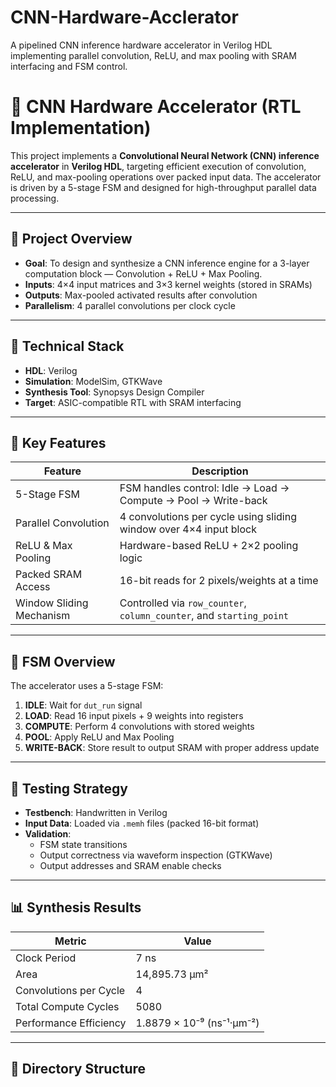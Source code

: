 # CNN-Hardware-Acclerator
A pipelined CNN inference hardware accelerator in Verilog HDL implementing parallel convolution, ReLU, and max pooling with SRAM interfacing and FSM control.


# 🧠 CNN Hardware Accelerator (RTL Implementation)

This project implements a **Convolutional Neural Network (CNN) inference accelerator** in **Verilog HDL**, targeting efficient execution of convolution, ReLU, and max-pooling operations over packed input data. The accelerator is driven by a 5-stage FSM and designed for high-throughput parallel data processing.

---

## 🚀 Project Overview

- **Goal**: To design and synthesize a CNN inference engine for a 3-layer computation block — Convolution + ReLU + Max Pooling.
- **Inputs**: 4×4 input matrices and 3×3 kernel weights (stored in SRAMs)
- **Outputs**: Max-pooled activated results after convolution
- **Parallelism**: 4 parallel convolutions per clock cycle

---

## 🔧 Technical Stack

- **HDL**: Verilog
- **Simulation**: ModelSim, GTKWave
- **Synthesis Tool**: Synopsys Design Compiler
- **Target**: ASIC-compatible RTL with SRAM interfacing

---

## 🧩 Key Features

| Feature                    | Description                                                                 |
|---------------------------|-----------------------------------------------------------------------------|
| 5-Stage FSM               | FSM handles control: Idle → Load → Compute → Pool → Write-back              |
| Parallel Convolution      | 4 convolutions per cycle using sliding window over 4×4 input block          |
| ReLU & Max Pooling        | Hardware-based ReLU + 2×2 pooling logic                                     |
| Packed SRAM Access        | 16-bit reads for 2 pixels/weights at a time                                 |
| Window Sliding Mechanism  | Controlled via `row_counter`, `column_counter`, and `starting_point`        |

---

## 🧠 FSM Overview

The accelerator uses a 5-stage FSM:

1. **IDLE**: Wait for `dut_run` signal  
2. **LOAD**: Read 16 input pixels + 9 weights into registers  
3. **COMPUTE**: Perform 4 convolutions with stored weights  
4. **POOL**: Apply ReLU and Max Pooling  
5. **WRITE-BACK**: Store result to output SRAM with proper address update  

---

## 🧪 Testing Strategy

- **Testbench**: Handwritten in Verilog  
- **Input Data**: Loaded via `.memh` files (packed 16-bit format)  
- **Validation**:
  - FSM state transitions
  - Output correctness via waveform inspection (GTKWave)
  - Output addresses and SRAM enable checks

---

## 📊 Synthesis Results

| Metric                     | Value             |
|---------------------------|-------------------|
| Clock Period              | 7 ns              |
| Area                      | 14,895.73 µm²     |
| Convolutions per Cycle    | 4                 |
| Total Compute Cycles      | 5080              |
| Performance Efficiency    | 1.8879 × 10⁻⁹ (ns⁻¹·µm⁻²) |

---

## 📁 Directory Structure

